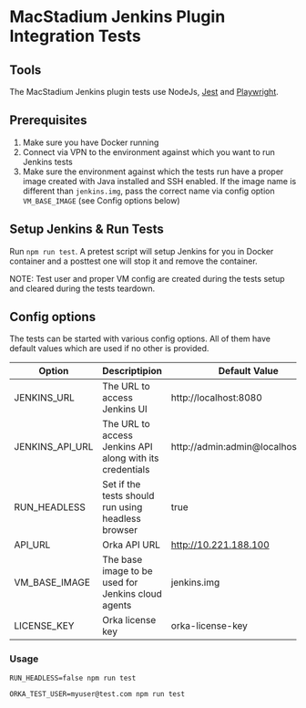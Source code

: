 # MacStadium Jenkins Plugin Integration Tests

## Tools

The MacStadium Jenkins plugin tests use NodeJs, [Jest](https://jestjs.io/docs/en/getting-started) and [Playwright](https://github.com/microsoft/playwright).

## Prerequisites

1. Make sure you have Docker running
2. Connect via VPN to the environment against which you want to run Jenkins tests
3. Make sure the environment against which the tests run have a proper image created with Java installed and SSH enabled. If the image name is different than `jenkins.img`, pass the correct name via config option `VM_BASE_IMAGE` (see Config options below)

## Setup Jenkins & Run Tests

Run `npm run test`. A pretest script will setup Jenkins for you in Docker container and a posttest one will stop it and remove the container.

NOTE: Test user and proper VM config are created during the tests setup and cleared during the tests teardown.

## Config options

The tests can be started with various config options. All of them have default values which are used if no other is provided.

| Option          | Descriptipion                                            | Default Value                     |
| --------------- | -------------------------------------------------------- | --------------------------------- |
| JENKINS_URL     | The URL to access Jenkins UI                             | http://localhost:8080             |
| JENKINS_API_URL | The URL to access Jenkins API along with its credentials | http://admin:admin@localhost:8080 |
| RUN_HEADLESS    | Set if the tests should run using headless browser       | true                              |
| API_URL         | Orka API URL                                             | http://10.221.188.100             |
| VM_BASE_IMAGE   | The base image to be used for Jenkins cloud agents       | jenkins.img                       |
| LICENSE_KEY     | Orka license key                                         | orka-license-key                  |

### Usage

`RUN_HEADLESS=false npm run test`

`ORKA_TEST_USER=myuser@test.com npm run test`
